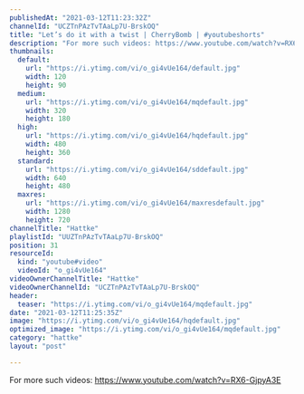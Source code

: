 ```yaml
---
publishedAt: "2021-03-12T11:23:32Z"
channelId: "UCZTnPAzTvTAaLp7U-BrskOQ"
title: "Let’s do it with a twist | CherryBomb | #youtubeshorts"
description: "For more such videos: https://www.youtube.com/watch?v=RX6-GjpyA3E"
thumbnails:
  default:
    url: "https://i.ytimg.com/vi/o_gi4vUe164/default.jpg"
    width: 120
    height: 90
  medium:
    url: "https://i.ytimg.com/vi/o_gi4vUe164/mqdefault.jpg"
    width: 320
    height: 180
  high:
    url: "https://i.ytimg.com/vi/o_gi4vUe164/hqdefault.jpg"
    width: 480
    height: 360
  standard:
    url: "https://i.ytimg.com/vi/o_gi4vUe164/sddefault.jpg"
    width: 640
    height: 480
  maxres:
    url: "https://i.ytimg.com/vi/o_gi4vUe164/maxresdefault.jpg"
    width: 1280
    height: 720
channelTitle: "Hattke"
playlistId: "UUZTnPAzTvTAaLp7U-BrskOQ"
position: 31
resourceId:
  kind: "youtube#video"
  videoId: "o_gi4vUe164"
videoOwnerChannelTitle: "Hattke"
videoOwnerChannelId: "UCZTnPAzTvTAaLp7U-BrskOQ"
header:
  teaser: "https://i.ytimg.com/vi/o_gi4vUe164/mqdefault.jpg"
date: "2021-03-12T11:25:35Z"
image: "https://i.ytimg.com/vi/o_gi4vUe164/hqdefault.jpg"
optimized_image: "https://i.ytimg.com/vi/o_gi4vUe164/mqdefault.jpg"
category: "hattke"
layout: "post"

---
```

For more such videos: https://www.youtube.com/watch?v=RX6-GjpyA3E